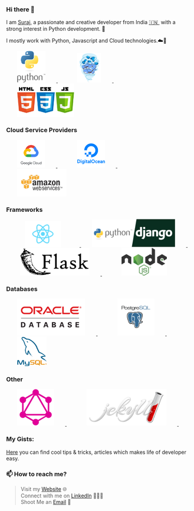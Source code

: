 ### Hi there 👋

<!--
**surajsnanavare/surajsnanavare** is a ✨ _special_ ✨ repository because its `README.md` (this file) appears on your GitHub profile.
-->

I am [Suraj](https://www.surajnanavare.com/), a passionate and creative developer from India [🇮🇳 ](https://en.wikipedia.org/wiki/India)&nbsp;with a strong interest in Python development. 🎯

I mostly work with Python, Javascript and Cloud technologies.☁️🚀

<p float="left">
  <a href="https://www.python.org/" target="_blank" >
    <img src="https://raw.githubusercontent.com/surajsnanavare/surajsnanavare/master/assets/python.png"  height="85"  style="margin:0px 30px;"/>
  </a> &nbsp; &nbsp; &nbsp;
  <a href="https://www.docker.com/" target="_blank" >
    <img src="https://raw.githubusercontent.com/surajsnanavare/surajsnanavare/master/assets/docker.gif"  height="80"   style="margin:0px 30px;"/> 
  </a>&nbsp; &nbsp; &nbsp;
  <a href="https://www.w3.org/wiki/The_web_standards_model_-_HTML_CSS_and_JavaScript" target="_blank" >
    <img src="https://raw.githubusercontent.com/surajsnanavare/surajsnanavare/master/assets/web.png" height="90"  style="margin:0px 30px;"/>
  </a>
 </p>
  
### Cloud Service Providers
  
 <p float="left">
  <a href="https://cloud.google.com/" target="_blank" >
    <img src="https://raw.githubusercontent.com/surajsnanavare/surajsnanavare/master/assets/gcp.png"  height="75" style="margin:0px 30px;" />
  </a> &nbsp; &nbsp; &nbsp;

  <a href="https://m.do.co/c/9df45e9482dc" target="_blank" >
    <img src="https://raw.githubusercontent.com/surajsnanavare/surajsnanavare/master/assets/do.png"  height="75" style="margin:0px 30px;" />
  </a> &nbsp; &nbsp; &nbsp;

  <a href="https://aws.amazon.com/" target="_blank" >
    <img src="https://raw.githubusercontent.com/surajsnanavare/surajsnanavare/master/assets/aws.gif"  height="75" style="margin:0px 30px;"/>
  </a>
 </p>

### Frameworks

 <p float="left">
  
  <a href="hthttps://reactjs.org/" target="_blank" >
    <img src="https://raw.githubusercontent.com/surajsnanavare/surajsnanavare/master/assets/react.png" height="70"  style="margin:0px 50px;"/>
  </a>

  <a href="https://www.djangoproject.com/" target="_blank" >
    <img src="https://raw.githubusercontent.com/surajsnanavare/surajsnanavare/master/assets/pydjango.png"  height="75" style="margin:0px 30px;" />
  </a> &nbsp; &nbsp; &nbsp;

  <a href="https://flask.palletsprojects.com/" target="_blank" >
    <img src="https://raw.githubusercontent.com/surajsnanavare/surajsnanavare/master/assets/flask.png"  height="75" style="margin:0px 30px;"/>
  </a>&nbsp; &nbsp; &nbsp;

  <a href="https://nodejs.org/en/" target="_blank" >
    <img src="https://raw.githubusercontent.com/surajsnanavare/surajsnanavare/master/assets/nodejs.png"  height="75" style="margin:0px 30px;" />
  </a> 


 </p>

### Databases
  
 <p float="left">
  <a href="https://www.oracle.com/in/database" target="_blank" >
    <img src="https://raw.githubusercontent.com/surajsnanavare/surajsnanavare/master/assets/oracle_db.png" height="100" style="margin:0px 30px;"/>
  </a>&nbsp; &nbsp; &nbsp;

  <a href="https://www.postgresql.org/" target="_blank" >
    <img src="https://raw.githubusercontent.com/surajsnanavare/surajsnanavare/master/assets/postgresql.gif" height="100" style="margin:0px 30px;"/>
  </a>&nbsp; &nbsp; &nbsp;

  <a href="https://www.mysql.com/" target="_blank" >
    <img src="https://raw.githubusercontent.com/surajsnanavare/surajsnanavare/master/assets/mysql.png" width="80" style="margin:0px 30px;"/>
  </a>
</p>

### Other
 <p float="left">
  <a href="https://graphql.org/" target="_blank" >
    <img src="https://raw.githubusercontent.com/surajsnanavare/surajsnanavare/master/assets/graphql.svg" height="100" style="margin:0px 30px;"/>
  </a>&nbsp; &nbsp; &nbsp;

  <a href="https://jekyllrb.com/" target="_blank" >
    <img src="https://raw.githubusercontent.com/surajsnanavare/surajsnanavare/master/assets/jekyll.png" height="100" style="margin:0px 30px;"/>
  </a>&nbsp; &nbsp; &nbsp;

</p>

### My Gists:
[Here](https://gist.github.com/surajsnanavare) you can find cool tips & tricks, articles which makes life of developer easy.

### 📫 How to reach me? 
  > Visit my [Website](https://www.surajnanavare.com) 🌐 <br>
  > Connect with me on [LinkedIn](https://www.linkedin.com/in/surajsnanavare/) 👨🏻‍💻 <br>
  > Shoot Me an [Email](mailto:surajsnanavare@gmail.com) 💌 <br>
